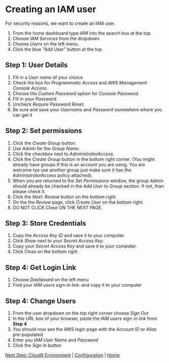 # Creating an IAM user
For security reasons, we want to create an IAM user.

1. From the home dashboard type *IAM* into the search box at the top.
2. Choose *IAM Services* from the dropdown.
3. Choose *Users* on the left menu.
4. Click the blue "Add User" button at the top.

## Step 1: User Details
1. Fill in a *User name* of your choice
2. Check the box for *Programmatic Access* and *AWS Management Console Access*.
3. Choose the *Custom Password* option for *Console Password*.
4. Fill in your *Password*.
5. Uncheck *Require Password Reset*.
6. Be sure and save your *Username* and *Password* somewhere where you can get it

## Step 2: Set permissions
1. Click the *Create Group* button.
2. Use *Admin* for the *Group Name*.
3. Click the checkbox next to *AdministratorAccess*.
4. Click the *Create Group* button in the bottom right corner. (You might already have groups if this is an account you are using. You are welcome tyo use another group just make sure it has the *AdministratorAccess* policy attached).
5. When you are returned to the *Set Permissions* window, the group *Admin* should already be checked in the *Add User to Group* section. If not, than please check it.
6. Click the *Next: Review* button on the bottom right.
7. On the the *Review* page, click *Create User* on the bottom right.
8. DO NOT CLICK *Close* ON THE NEXT PAGE.

## Step 3: Store Credentials
1. Copy the *Access Key ID* and save it to your computer.
2. Click *Show* next to your *Secret Access Key*.
3. Copy your *Secret Access Key* and save it to your computer.
4. Click *Close* on the bottom right

## Step 4: Get Login Link
1. Choose *Dashboard* on the left menu
2. Find your *IAM users sign-in link:* and copy it to your computer

## Step 4: Change Users
1. From the user dropdown on the top right corner choose *Sign Out*
2. In the URL box of your browser, paste the *IAM users sign-in link* from **Step 4**
3. You should now see the AWS login page with the *Account ID or Alias* pre-populated
4. Enter you *IAM User Name* and *Password*
5. Click the *Sign In* button

[Next Step: Cloud9 Environment](cloud9.md) | [Configuration](README.md) | [Home](../../)